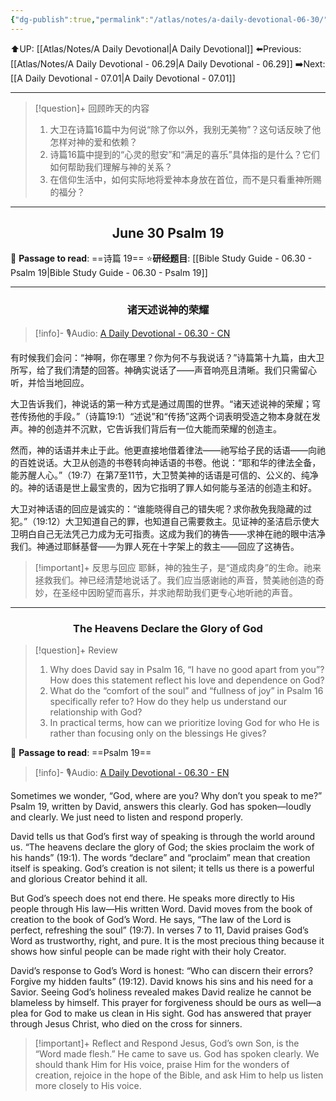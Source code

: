 ```yaml
---
{"dg-publish":true,"permalink":"/atlas/notes/a-daily-devotional-06-30/"}
---
```


 ⬆️UP: [[Atlas/Notes/A Daily Devotional\|A Daily Devotional]]
⬅️Previous: [[Atlas/Notes/A Daily Devotional - 06.29\|A Daily Devotional - 06.29]]
➡️Next: [[A Daily Devotional - 07.01\|A Daily Devotional - 07.01]]

---

> [!question]+ 回顾昨天的内容
> 1. ⁠大卫在诗篇16篇中为何说“除了你以外，我别无美物”？这句话反映了他怎样对神的爱和依赖？
> 2. ⁠诗篇16篇中提到的“心灵的慰安”和“满足的喜乐”具体指的是什么？它们如何帮助我们理解与神的关系？
> 3. 在信仰生活中，如何实际地将爱神本身放在首位，而不是只看重神所赐的福分？


---
## <center>June 30 Psalm 19</center>

📖 **Passage to read**: ==诗篇 19==
⭐**研经题目**: [[Bible Study Guide - 06.30 - Psalm 19\|Bible Study Guide - 06.30 - Psalm 19]]

---
### <center>诸天述说神的荣耀</center>

> [!info]- 🎙️Audio: [A Daily Devotional - 06.30 - CN]()

有时候我们会问：“神啊，你在哪里？你为何不与我说话？”诗篇第十九篇，由大卫所写，给了我们清楚的回答。神确实说话了——声音响亮且清晰。我们只需留心听，并恰当地回应。

大卫告诉我们，神说话的第一种方式是通过周围的世界。“诸天述说神的荣耀；穹苍传扬他的手段。”（诗篇19:1）“述说”和“传扬”这两个词表明受造之物本身就在发声。神的创造并不沉默，它告诉我们背后有一位大能而荣耀的创造主。

然而，神的话语并未止于此。他更直接地借着律法——祂写给子民的话语——向祂的百姓说话。大卫从创造的书卷转向神话语的书卷。他说：“耶和华的律法全备，能苏醒人心。”（19:7）在第7至11节，大卫赞美神的话语是可信的、公义的、纯净的。神的话语是世上最宝贵的，因为它指明了罪人如何能与圣洁的创造主和好。

大卫对神话语的回应是诚实的：“谁能晓得自己的错失呢？求你赦免我隐藏的过犯。”（19:12）大卫知道自己的罪，也知道自己需要救主。见证神的圣洁启示使大卫明白自己无法凭己力成为无可指责。这成为我们的祷告——求神在祂的眼中洁净我们。神通过耶稣基督——为罪人死在十字架上的救主——回应了这祷告。

> [!important]+ 反思与回应
耶稣，神的独生子，是“道成肉身”的生命。祂来拯救我们。神已经清楚地说话了。我们应当感谢祂的声音，赞美祂创造的奇妙，在圣经中因盼望而喜乐，并求祂帮助我们更专心地听祂的声音。

---
### <center>The Heavens Declare the Glory of God</center>

> [!question]+ Review
> 1. ⁠Why does David say in Psalm 16, “I have no good apart from you”? How does this statement reflect his love and dependence on God?
> 2. ⁠What do the “comfort of the soul” and “fullness of joy” in Psalm 16 specifically refer to? How do they help us understand our relationship with God?
> 3. ⁠In practical terms, how can we prioritize loving God for who He is rather than focusing only on the blessings He gives?

📖 **Passage to read**: ==Psalm 19==

> [!info]- 🎙️Audio: [A Daily Devotional - 06.30 - EN]()  

Sometimes we wonder, “God, where are you? Why don’t you speak to me?” Psalm 19, written by David, answers this clearly. God has spoken—loudly and clearly. We just need to listen and respond properly.

David tells us that God’s first way of speaking is through the world around us. “The heavens declare the glory of God; the skies proclaim the work of his hands” (19:1). The words “declare” and “proclaim” mean that creation itself is speaking. God’s creation is not silent; it tells us there is a powerful and glorious Creator behind it all.

But God’s speech does not end there. He speaks more directly to His people through His law—His written Word. David moves from the book of creation to the book of God’s Word. He says, “The law of the Lord is perfect, refreshing the soul” (19:7). In verses 7 to 11, David praises God’s Word as trustworthy, right, and pure. It is the most precious thing because it shows how sinful people can be made right with their holy Creator.

David’s response to God’s Word is honest: “Who can discern their errors? Forgive my hidden faults” (19:12). David knows his sins and his need for a Savior. Seeing God’s holiness revealed makes David realize he cannot be blameless by himself. This prayer for forgiveness should be ours as well—a plea for God to make us clean in His sight. God has answered that prayer through Jesus Christ, who died on the cross for sinners.

> [!important]+ Reflect and Respond
Jesus, God’s own Son, is the “Word made flesh.” He came to save us. God has spoken clearly. We should thank Him for His voice, praise Him for the wonders of creation, rejoice in the hope of the Bible, and ask Him to help us listen more closely to His voice.
